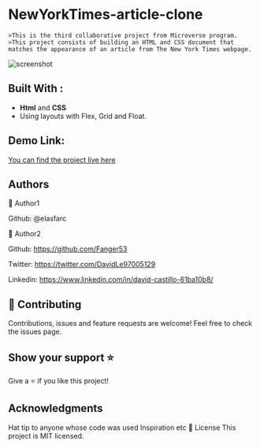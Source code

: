 
# NewYorkTimes-article-clone
	>This is the third collaborative project from Microverse program.
	>This project consists of building an HTML and CSS document that matches the appearance of an article from The New York Times webpage.
![screenshot](./screenshot.png)

## Built With :

 - **Html** and **CSS**
 - Using layouts with Flex, Grid and Float.

## Demo Link:
[You can find the project live here]([https://raw.githack.com/elasfarc/NewYorkTimes-article-clone/article-clone/index.html](https://raw.githack.com/elasfarc/NewYorkTimes-article-clone/article-clone/index.html))

## Authors  

👤 Author1

Github: @elasfarc  

👤 Author2

Github: https://github.com/Fanger53

Twitter: https://twitter.com/DavidLe97005129

Linkedin: https://www.linkedin.com/in/david-castillo-61ba10b8/

## 🤝 Contributing
Contributions, issues and feature requests are welcome!
Feel free to check the issues page.

## Show your support ⭐️
Give a ⭐️ if you like this project!  

## Acknowledgments
Hat tip to anyone whose code was used Inspiration etc 📝 License This project is MIT licensed.
